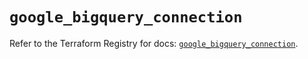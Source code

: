 # `google_bigquery_connection`

Refer to the Terraform Registry for docs: [`google_bigquery_connection`](https://registry.terraform.io/providers/hashicorp/google/6.31.0/docs/resources/bigquery_connection).
